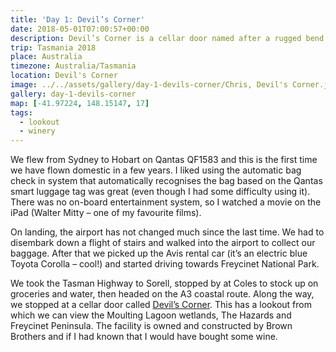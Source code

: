```yaml
---
title: 'Day 1: Devil’s Corner'
date: 2018-05-01T07:00:57+00:00
description: Devil’s Corner is a cellar door named after a rugged bend in a river, offering great views of the Moulting Lagoon wetlands, The Hazards and Freycinet Peninsula.
trip: Tasmania 2018
place: Australia
timezone: Australia/Tasmania
location: Devil's Corner
image: ../../assets/gallery/day-1-devils-corner/Chris, Devil's Corner.jpeg
gallery: day-1-devils-corner
map: [-41.97224, 148.15147, 17]
tags:
  - lookout
  - winery
---
```


We flew from Sydney to Hobart on Qantas QF1583 and this is the first time we have flown domestic in a few years. I liked using the automatic bag check in system that automatically recognises the bag based on the Qantas smart luggage tag was great (even though I had some difficulty using it). There was no on-board entertainment system, so I watched a movie on the iPad (Walter Mitty &#8211; one of my favourite films).

On landing, the airport has not changed much since the last time. We had to disembark down a flight of stairs and walked into the airport to collect our baggage. After that we picked up the Avis rental car (it&#8217;s an electric blue Toyota Corolla &#8211; cool!) and started driving towards Freycinet National Park.

We took the Tasman Highway to Sorell, stopped by at Coles to stock up on groceries and water, then headed on the A3 coastal route. Along the way, we stopped at a cellar door called [Devil&#8217;s Corner][1]. This has a lookout from which we can view the Moulting Lagoon wetlands, The Hazards and Freycinet Peninsula. The facility is owned and constructed by Brown Brothers and if I had known that I would have bought some wine.

[1]: https://www.brownbrothers.com.au/visit/tasmania/devils-corner-cellar-door/
